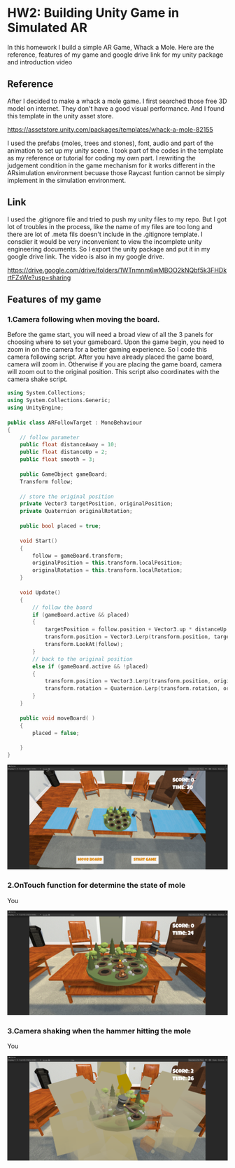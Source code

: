 # HW2: Building Unity Game in Simulated AR

In this homework I build a simple AR Game, Whack a Mole. Here are the reference, features of my game and google drive link for my unity package and introduction video  

## Reference

After I decided to make a whack a mole game. I first searched those free 3D model on internet. They don't have a good visual performance. And I found this template in the unity asset store. 

https://assetstore.unity.com/packages/templates/whack-a-mole-82155

I used the prefabs (moles, trees and stones), font, audio and part of the animation to set up my unity scene. I took part of the codes in the template as my reference or tutorial for coding my own part. I rewriting the judgement condition in the game mechanism for it works different in the ARsimulation environment becuase those Raycast funtion cannot be simply implement in the simulation environment.


## Link

I used the .gitignore file and tried to push my unity files to my repo. But I got lot of troubles in the process, like the name of my files are too long and there are lot of .meta fils doesn't include in the .gitignore template. I consdier it would be very inconvenient to view the incomplete unity engineering documents. So I export the unity package and put it in my google drive link. The video is also in my google drive.

https://drive.google.com/drive/folders/1WTnmnm6wMBOO2kNQbf5k3FHDkrtFZsWe?usp=sharing


## Features of my game

### 1.Camera following when moving the board.
Before the game start, you will need a broad view of all the 3 panels for choosing where to set your gameboard. Upon the game begin, you need to zoom in on the camera for a better gaming experience. So I code this camera following script. After you have already placed the game board, camera will zoom in. Otherwise if you are placing the game board, camera will zoom out to the original position. This script also coordinates with the camera shake script.  
```C++
using System.Collections;
using System.Collections.Generic;
using UnityEngine;

public class ARFollowTarget : MonoBehaviour
{
    // follow parameter 
    public float distanceAway = 10;           
    public float distanceUp = 2;             
    public float smooth = 3; 

    public GameObject gameBoard;
    Transform follow;

    // store the original position
    private Vector3 targetPosition, originalPosition;
    private Quaternion originalRotation;

    public bool placed = true;

    void Start()
    {
        follow = gameBoard.transform;
        originalPosition = this.transform.localPosition;
        originalRotation = this.transform.localRotation;
    }

    void Update()
    {
        // follow the board
        if (gameBoard.active && placed)
        {
            targetPosition = follow.position + Vector3.up * distanceUp - follow.forward * distanceAway;
            transform.position = Vector3.Lerp(transform.position, targetPosition, Time.deltaTime * smooth);
            transform.LookAt(follow);
        }      
        // back to the original position
        else if (gameBoard.active && !placed)
        {
            transform.position = Vector3.Lerp(transform.position, originalPosition, Time.deltaTime * smooth);
            transform.rotation = Quaternion.Lerp(transform.rotation, originalRotation, Time.deltaTime * smooth);
        }
    }

    public void moveBoard( )
    {
        placed = false;

    }
}

```

![camera follow.png](https://github.com/Nianthony/cs294-137-hw2-tongnian/blob/aa22f7a0d2560ee0a0b4c70ac0738ce961985e67/image/camera%20follow.png)


### 2.OnTouch function for determine the state of mole
You 

![on touch.png](https://github.com/Nianthony/cs294-137-hw2-tongnian/blob/aaa7357f924389e5427a1fd806bcf78782585799/image/on%20touch.png)



### 3.Camera shaking when the hammer hitting the mole
You 

![camera shake.png](https://github.com/Nianthony/cs294-137-hw2-tongnian/blob/aaa7357f924389e5427a1fd806bcf78782585799/image/camera%20shake.png)

